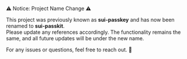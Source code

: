 ⚠️ Notice: Project Name Change ⚠️  

This project was previously known as **sui-passkey** and has now been renamed to **sui-passkit**.  
Please update any references accordingly. The functionality remains the same, and all future updates will be under the new name.  

For any issues or questions, feel free to reach out. 🚀  